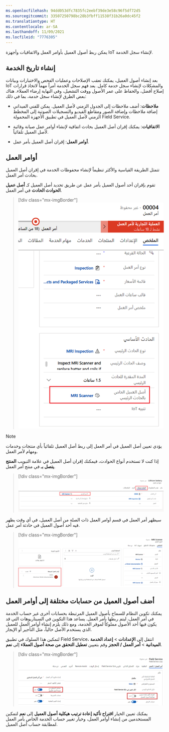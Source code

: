 ```yaml
---
ms.openlocfilehash: 94dd053dfc7835fc2eebf39de3e58c96f5df72d5
ms.sourcegitcommit: 33507250798bc28b3fbff11538f31b26a0dc45f2
ms.translationtype: HT
ms.contentlocale: ar-SA
ms.lasthandoff: 11/09/2021
ms.locfileid: "7776305"
---
```

يمكن ربط أصول العميل بأوامر العمل والاتفاقيات وأجهزة IoT لإنشاء سجل الخدمة.

## <a name="build-service-history"></a>إنشاء تاريخ الخدمة

بعد إنشاء أصول العميل، يمكنك تعقب الإصلاحات وعمليات الفحص والاختبارات وبيانات IoT والمشكلات لإنشاء سجل خدمة كامل. يعد فهم سجل الخدمة أمراً مهماً لاتخاذ قرارات إصلاح أفضل، والحفاظ على عمر الأصول ووقت التشغيل، وفي النهاية إرضاء العملاء. هناك بعض الطرق لإنشاء سجل خدمة، بما في ذلك:

- **ملاحظات**: أضف ملاحظات إلى الجدول الزمني لأصل العميل. يمكن للفني الميداني إضافة ملاحظات وإضافة الصور ومقاطع الفيديو والتسجيلات الصوتية إلى المخطط الزمني لأصل العميل في تطبيق الأجهزة المحمولة Field Service.

- **الاتفاقيات**: يمكنك إقران أصل العميل بحادث اتفاقية لإنشاء أوامر عمل صيانة وقائية لأصل العميل تلقائياً.

- **أوامر العمل**: إقران أصل العميل بأمر عمل.

## <a name="work-orders"></a>أوامر العمل

تتمثل الطريقة القياسية والأكثر تنظيماً لإنشاء محفوظات الخدمة في إقران أصل العميل بحادث أمر العمل.

تقوم بإقران أحد أصول العميل بأمر عمل عن طريق تحديد أصل العميل كـ **أصل عميل الحوادث الحادث** في أمر العمل.

> [!div class="mx-imgBorder"]
> [![لقطة شاشة لأصل عميل الحادث الأساسي لأمر العمل.](../media/3-primary-incident-customer-asset.png)](../media/3-primary-incident-customer-asset.png#lightbox)

> [!NOTE]
> يؤدي تعيين أصل العميل في أمر العمل إلى ربط أصل العميل تلقائياً بأي منتجات وخدمات ومهام لأمر العمل.

إذا كنت لا تستخدم أنواع الحوادث، فيمكنك إقران أصل العميل في علامة التبويب **المنتج يتصل بـ** في منتج أمر العمل.

> [!div class="mx-imgBorder"]
> [![لقطة شاشة لعلامة التبويب "منتج أمر العمل متصل بـ".](../media/3-work-order-product-asset.png)](../media/3-work-order-product-asset.png#lightbox)

سيظهر أمر العمل في قسم أوامر العمل ذات الصلة من أصل العميل، في أي وقت يظهر فيه أحد أصول العميل في حادثة أمر عمل.

> [!div class="mx-imgBorder"]
> [![لقطة شاشة لأوامر العمل المتعلقة بأصول العميل.](../media/3-asset-related-work-orders.png)](../media/3-asset-related-work-orders.png#lightbox)

## <a name="add-customer-assets-from-different-accounts-to-work-orders"></a>أضف أصول العميل من حسابات مختلفة إلى أوامر العمل

يمكنك تكوين النظام للسماح بأصول العميل المرتبطة بحسابات أخرى غير حساب الخدمة في أمر العمل، ليتم ربطها بأمر العمل. يساعد هذا التكوين في السيناريوهات التي قد يكون فيها أحد الأصول مملوكاً لموفر الخدمة، ومع ذلك يلزم إنشاء أوامر العمل للعميل الذي يستخدم الأصل حالياً، مثل التأجير أو الإيجار.

لتمكين هذا السلوك في تطبيق Field Service، انتقل إلى **الإعدادات** > 
**إعداد الخدمة الميدانية** > **أمر العمل / الحجز** وقم بتعيين **تعطيل التحقق من صحة أصول العملاء** إلى **نعم**.

> [!div class="mx-imgBorder"]
> [![لقطة شاشة للخيار "تعطيل التحقق من صحة أصول العملاء".](../media/3-disable-customer-asset-validation.png)](../media/3-disable-customer-asset-validation.png#lightbox)

يمكنك تعيين الخيار **اقتراح تأكيد إعادة ترتيب هيكلية أصول العميل** إلى **نعم** لتمكين المستخدمين من إنشاء أوامر العمل، وخيار تغيير حساب الخدمة الخاص بأمر العمل لمطابقة حساب أصل العميل.

